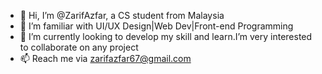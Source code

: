 - 👋 Hi, I’m @ZarifAzfar, a CS student from Malaysia
- 👀 I’m familiar with UI/UX Design|Web Dev|Front-end Programming
- 🌱 I’m currently looking to develop my skill and learn.I’m very interested to collaborate on any project
- 📫 Reach me via zarifazfar67@gmail.com

<!---
ZarifAzfar/ZarifAzfar is a ✨ special ✨ repository because its `README.md` (this file) appears on your GitHub profile.
You can click the Preview link to take a look at your changes.
--->
